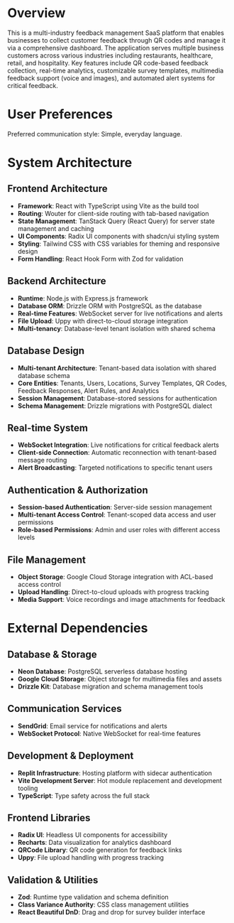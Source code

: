 # Overview

This is a multi-industry feedback management SaaS platform that enables businesses to collect customer feedback through QR codes and manage it via a comprehensive dashboard. The application serves multiple business customers across various industries including restaurants, healthcare, retail, and hospitality. Key features include QR code-based feedback collection, real-time analytics, customizable survey templates, multimedia feedback support (voice and images), and automated alert systems for critical feedback.

# User Preferences

Preferred communication style: Simple, everyday language.

# System Architecture

## Frontend Architecture
- **Framework**: React with TypeScript using Vite as the build tool
- **Routing**: Wouter for client-side routing with tab-based navigation
- **State Management**: TanStack Query (React Query) for server state management and caching
- **UI Components**: Radix UI components with shadcn/ui styling system
- **Styling**: Tailwind CSS with CSS variables for theming and responsive design
- **Form Handling**: React Hook Form with Zod for validation

## Backend Architecture
- **Runtime**: Node.js with Express.js framework
- **Database ORM**: Drizzle ORM with PostgreSQL as the database
- **Real-time Features**: WebSocket server for live notifications and alerts
- **File Upload**: Uppy with direct-to-cloud storage integration
- **Multi-tenancy**: Database-level tenant isolation with shared schema

## Database Design
- **Multi-tenant Architecture**: Tenant-based data isolation with shared database schema
- **Core Entities**: Tenants, Users, Locations, Survey Templates, QR Codes, Feedback Responses, Alert Rules, and Analytics
- **Session Management**: Database-stored sessions for authentication
- **Schema Management**: Drizzle migrations with PostgreSQL dialect

## Real-time System
- **WebSocket Integration**: Live notifications for critical feedback alerts
- **Client-side Connection**: Automatic reconnection with tenant-based message routing
- **Alert Broadcasting**: Targeted notifications to specific tenant users

## Authentication & Authorization
- **Session-based Authentication**: Server-side session management
- **Multi-tenant Access Control**: Tenant-scoped data access and user permissions
- **Role-based Permissions**: Admin and user roles with different access levels

## File Management
- **Object Storage**: Google Cloud Storage integration with ACL-based access control
- **Upload Handling**: Direct-to-cloud uploads with progress tracking
- **Media Support**: Voice recordings and image attachments for feedback

# External Dependencies

## Database & Storage
- **Neon Database**: PostgreSQL serverless database hosting
- **Google Cloud Storage**: Object storage for multimedia files and assets
- **Drizzle Kit**: Database migration and schema management tools

## Communication Services
- **SendGrid**: Email service for notifications and alerts
- **WebSocket Protocol**: Native WebSocket for real-time features

## Development & Deployment
- **Replit Infrastructure**: Hosting platform with sidecar authentication
- **Vite Development Server**: Hot module replacement and development tooling
- **TypeScript**: Type safety across the full stack

## Frontend Libraries
- **Radix UI**: Headless UI components for accessibility
- **Recharts**: Data visualization for analytics dashboard
- **QRCode Library**: QR code generation for feedback links
- **Uppy**: File upload handling with progress tracking

## Validation & Utilities
- **Zod**: Runtime type validation and schema definition
- **Class Variance Authority**: CSS class management utilities
- **React Beautiful DnD**: Drag and drop for survey builder interface